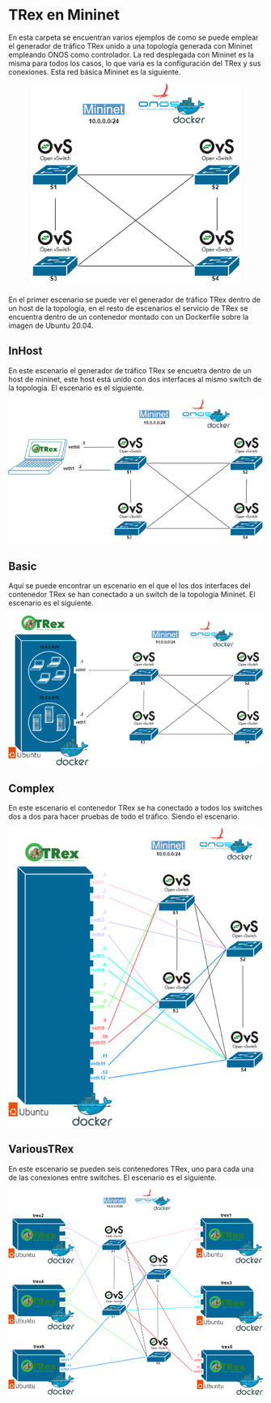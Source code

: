 # TRex en Mininet
En esta carpeta se encuentran varios ejemplos de como se puede emplear el generador de tráfico TRex unido a una topología generada con Mininet empleando ONOS como controlador. 
La red desplegada con Mininet es la misma para todos los casos, lo que varia es la configuración del TRex y sus conexiones. Esta red básica Mininet es la siguiente.
<p align="center">
  <img src="../img/TREX-Mininet.png">
</p>

En el primer escenario se puede ver el generador de tráfico TRex dentro de un host de la topología, en el resto de escenarios el servicio de TRex se encuentra dentro de un contenedor montado con un Dockerfile sobre la imagen de Ubuntu 20.04. 

## InHost
En este escenario el generador de tráfico TRex se encuetra dentro de un host de mininet, este host está unido con dos interfaces al mismo switch de la topología. 
El escenario es el siguiente.
<p align="center">
  <img src="../img/TREX-MininetInHost.png">
</p>

## Basic
Aquí se puede encontrar un escenario en el que el los dos interfaces del contenedor TRex se han conectado a un switch de la topología Mininet. 
El escenario es el siguiente.
<p align="center">
  <img src="../img/TREX-MininetBasic.png">
</p>

## Complex
En este escenario el contenedor TRex se ha conectado a todos los switches dos a dos para hacer pruebas de todo el tráfico.
Siendo el escenario.
<p align="center">
  <img src="../img/TREX-MininetComplex.png">
</p>

## VariousTRex 
En este escenario se pueden seis contenedores TRex, uno para cada una de las conexiones entre switches. 
El escenario es el siguiente. 
<p align="center">
  <img src="../img/TREX-variousTRex.png">
</p>
